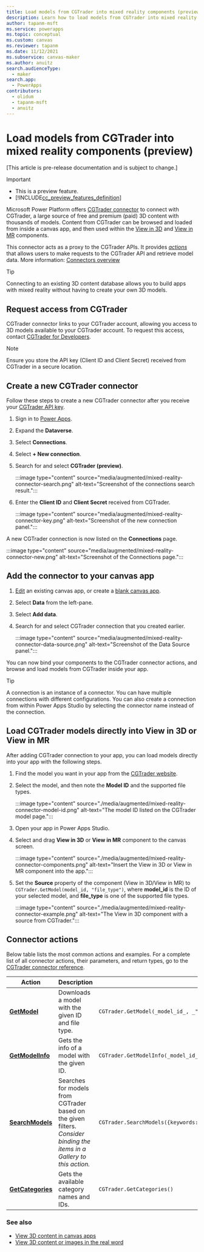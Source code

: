 ```yaml
---
title: Load models from CGTrader into mixed reality components (preview)
description: Learn how to load models from CGTrader into mixed reality components
author: tapanm-msft
ms.service: powerapps
ms.topic: conceptual
ms.custom: canvas
ms.reviewer: tapanm
ms.date: 11/12/2021
ms.subservice: canvas-maker
ms.author: anuitz
search.audienceType: 
  - maker
search.app: 
  - PowerApps
contributors:
  - olidum
  - tapanm-msft
  - anuitz
---
```


# Load models from CGTrader into mixed reality components (preview)

[This article is pre-release documentation and is subject to change.]

> [!IMPORTANT]
> - This is a preview feature.
> - [!INCLUDE[cc_preview_features_definition](../../includes/cc-preview-features-definition.md)]

Microsoft Power Platform offers [CGTrader connector](/connectors/cgtrader/) to connect with CGTrader, a large source of free and premium (paid) 3D content with thousands of models. Content from CGTrader can be browsed and loaded from inside a canvas app, and then used within the [View in 3D](mixed-reality-component-view-3d.md) and [View in MR](mixed-reality-component-view-mr.md) components.

This connector acts as a proxy to the CGTrader APIs. It provides [_actions_](/connectors/connectors#actions) that allows users to make requests to the CGTrader API and retrieve model data. More information: [Connectors overview](/connectors/custom-connectors/use-custom-connector-powerapps)

> [!TIP]
> Connecting to an existing 3D content database allows you to build apps with mixed reality without having to create your own 3D models.

## Request access from CGTrader

CGTrader connector links to your CGTrader account, allowing you access to 3D models available to your CGTrader account. To request this access, contact [CGTrader for Developers](https://www.cgtrader.com/developers).

> [!NOTE]
> Ensure you store the API key (Client ID and Client Secret) received from CGTrader in a secure location.

## Create a new CGTrader connector

Follow these steps to create a new CGTrader connector after you receive your [CGTrader API key](#request-access-from-cgtrader).

1. Sign in to [Power Apps](https://make.powerapps.com/).

1. Expand the **Dataverse**.

1. Select **Connections**.

1. Select **+ New connection**.

1. Search for and select **CGTrader (preview)**.

    :::image type="content" source="media/augmented/mixed-reality-connector-search.png" alt-text="Screenshot of the connections search result.":::

1. Enter the **Client ID** and **Client Secret** received from CGTrader.

    :::image type="content" source="media/augmented/mixed-reality-connector-key.png" alt-text="Screenshot of the new connection panel.":::

A new CGTrader connection is now listed on the **Connections** page.

:::image type="content" source="media/augmented/mixed-reality-connector-new.png" alt-text="Screenshot of the Connections page.":::

## Add the connector to your canvas app

1. [Edit](edit-app.md) an existing canvas app, or create a [blank canvas app](add-data-connection.md#open-a-blank-app).

1. Select **Data** from the left-pane.

1. Select **Add data**.

1. Search for and select CGTrader connection that you created earlier.

    :::image type="content" source="media/augmented/mixed-reality-connector-data-source.png" alt-text="Screenshot of the Data Source panel.":::

You can now bind your components to the CGTrader connector actions, and browse and load models from CGTrader inside your app.

> [!TIP]
> A connection is an instance of a connector. You can have multiple connections with different configurations. You can also create a connection from within Power Apps Studio by selecting the connector name instead of the connection.

## Load CGTrader models directly into View in 3D or View in MR

After adding CGTrader connection to your app, you can load models directly into your app with the following steps.

1. Find the model you want in your app from the [CGTrader website](https://www.cgtrader.com/).

1. Select the model, and then note the **Model ID** and the supported file types.

    :::image type="content" source="./media/augmented/mixed-reality-connector-model-id.png" alt-text="The model ID listed on the CGTrader model page.":::

1. Open your app in Power Apps Studio.

1. Select and drag **View in 3D** or **View in MR** component to the canvas screen.

    :::image type="content" source="./media/augmented/mixed-reality-connector-components.png" alt-text="Insert the View in 3D or View in MR component into the app.":::

1. Set the **Source** property of the component (View in 3D/View in MR) to `CGTrader.GetModel(model_id, "file_type")`, where **model_id** is the ID of your selected model, and **file_type** is one of the supported file types.

    :::image type="content" source="./media/augmented/mixed-reality-connector-example.png" alt-text="The View in 3D component with a source from CGTrader.":::

## Connector actions

Below table lists the most common actions and examples. For a complete list of all connector actions, their parameters, and return types, go to the [CGTrader connector reference](/connectors/cgtrader/#actions).

| Action | Description | Example |
|--|--|--|
| **[GetModel](/connectors/cgtrader/#downloads-a-model-with-the-given-id-and-file-type.)** | Downloads a model with the given ID and file type. | `CGTrader.GetModel(_model_id_, _"file_type"_)` |
| **[GetModelInfo](/connectors/cgtrader/#gets-the-info-of-a-model-with-the-given-id.)** | Gets the info of a model with the given ID. | `CGTrader.GetModelInfo(_model_id_)` |
| **[SearchModels](/connectors/cgtrader/#searches-for-models-from-cgtrader-based-on-the-given-filters.)** | Searches for models from CGTrader based on the given filters. _Consider binding the items in a Gallery to this action._ | `CGTrader.SearchModels({keywords:"_keywords_",extensions:"_file_types_"}).Models` |
| **[GetCategories](/connectors/cgtrader/#gets-the-available-category-names-and-ids.)** | Gets the available category names and IDs. | `CGTrader.GetCategories()` |

### See also

- [View 3D content in canvas apps](mixed-reality-component-view-3d.md) <br>
- [View 3D content or images in the real word](mixed-reality-component-view-mr.md)
